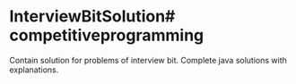 # InterviewBitSolution# competitiveprogramming
Contain solution for problems of interview bit.
Complete java solutions with explanations.
